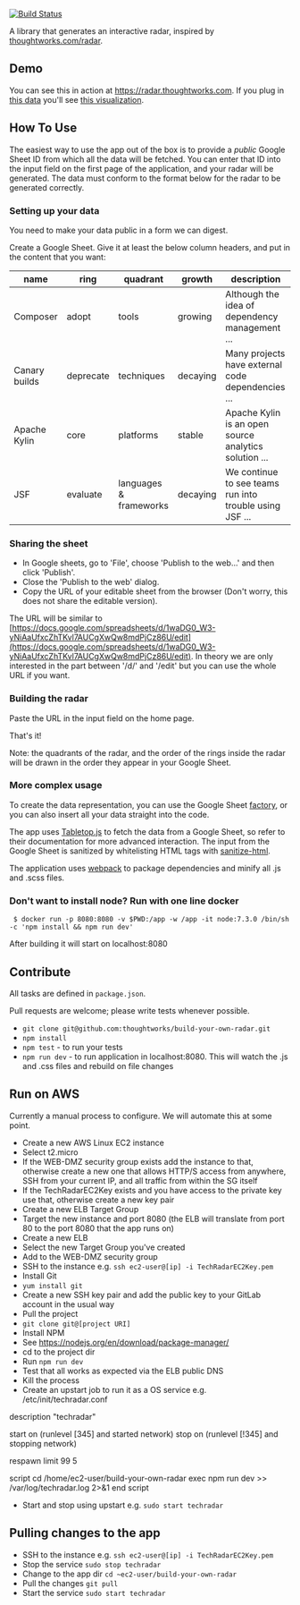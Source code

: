 [![Build Status](https://snap-ci.com/thoughtworks/build-your-own-radar/branch/master/build_image)](https://snap-ci.com/thoughtworks/build-your-own-radar/branch/master)

A library that generates an interactive radar, inspired by [thoughtworks.com/radar](http://thoughtworks.com/radar).

## Demo

You can see this in action at https://radar.thoughtworks.com. If you plug in [this data](https://docs.google.com/spreadsheets/d/1YXkrgV7Y6zShiPeyw4Y5_19QOfu5I6CyH5sGnbkEyiI/) you'll see [this visualization](https://radar.thoughtworks.com/?sheetId=1YXkrgV7Y6zShiPeyw4Y5_19QOfu5I6CyH5sGnbkEyiI). 

## How To Use

The easiest way to use the app out of the box is to provide a *public* Google Sheet ID from which all the data will be fetched. You can enter that ID into the input field on the first page of the application, and your radar will be generated. The data must conform to the format below for the radar to be generated correctly.

### Setting up your data

You need to make your data public in a form we can digest.

Create a Google Sheet. Give it at least the below column headers, and put in the content that you want:

| name          | ring       | quadrant               | growth   | description                                             |
|---------------|------------|------------------------|----------|---------------------------------------------------------|
| Composer      | adopt      | tools                  | growing  | Although the idea of dependency management ...          |
| Canary builds | deprecate  | techniques             | decaying | Many projects have external code dependencies ...       |
| Apache Kylin  | core       | platforms              | stable   | Apache Kylin is an open source analytics solution ...   |
| JSF           | evaluate   | languages & frameworks | decaying | We continue to see teams run into trouble using JSF ... |

### Sharing the sheet

* In Google sheets, go to 'File', choose 'Publish to the web...' and then click 'Publish'.
* Close the 'Publish to the web' dialog.
* Copy the URL of your editable sheet from the browser (Don't worry, this does not share the editable version). 

The URL will be similar to [https://docs.google.com/spreadsheets/d/1waDG0_W3-yNiAaUfxcZhTKvl7AUCgXwQw8mdPjCz86U/edit](https://docs.google.com/spreadsheets/d/1waDG0_W3-yNiAaUfxcZhTKvl7AUCgXwQw8mdPjCz86U/edit). In theory we are only interested in the part between '/d/' and '/edit' but you can use the whole URL if you want.

### Building the radar

Paste the URL in the input field on the home page.

That's it!

Note: the quadrants of the radar, and the order of the rings inside the radar will be drawn in the order they appear in your Google Sheet.

### More complex usage

To create the data representation, you can use the Google Sheet [factory](/src/util/factory.js), or you can also insert all your data straight into the code.

The app uses [Tabletop.js](https://github.com/jsoma/tabletop) to fetch the data from a Google Sheet, so refer to their documentation for more advanced interaction.  The input from the Google Sheet is sanitized by whitelisting HTML tags with [sanitize-html](https://github.com/punkave/sanitize-html).

The application uses [webpack](https://webpack.github.io/) to package dependencies and minify all .js and .scss files.

### Don't want to install node? Run with one line docker

     $ docker run -p 8080:8080 -v $PWD:/app -w /app -it node:7.3.0 /bin/sh -c 'npm install && npm run dev'

After building it will start on localhost:8080

## Contribute

All tasks are defined in `package.json`.

Pull requests are welcome; please write tests whenever possible.

- `git clone git@github.com:thoughtworks/build-your-own-radar.git`
- `npm install`
- `npm test` - to run your tests
- `npm run dev` - to run application in localhost:8080. This will watch the .js and .css files and rebuild on file changes

## Run on AWS

Currently a manual process to configure. We will automate this at some point.

- Create a new AWS Linux EC2 instance
- Select t2.micro
- If the WEB-DMZ security group exists add the instance to that, otherwise create a new one that allows HTTP/S access from anywhere, SSH from your current IP, and all traffic from within the SG itself
- If the TechRadarEC2Key exists and you have access to the private key use that, otherwise create a new key pair
- Create a new ELB Target Group
- Target the new instance and port 8080 (the ELB will translate from port 80 to the port 8080 that the app runs on)
- Create a new ELB
- Select the new Target Group you've created
- Add to the WEB-DMZ security group
- SSH to the instance e.g. `ssh ec2-user@[ip] -i TechRadarEC2Key.pem`
- Install Git
- `yum install git`
- Create a new SSH key pair and add the public key to your GitLab account in the usual way
- Pull the project
- `git clone git@[project URI]`
- Install NPM
- See https://nodejs.org/en/download/package-manager/
- cd to the project dir
- Run `npm run dev`
- Test that all works as expected via the ELB public DNS
- Kill the process
- Create an upstart job to run it as a OS service e.g. /etc/init/techradar.conf

description "techradar"

start on (runlevel [345] and started network)
stop on (runlevel [!345] and stopping network)

respawn limit 99 5

script
  cd /home/ec2-user/build-your-own-radar
  exec npm run dev >> /var/log/techradar.log 2>&1
end script

- Start and stop using upstart e.g. `sudo start techradar`

## Pulling changes to the app
- SSH to the instance e.g. `ssh ec2-user@[ip] -i TechRadarEC2Key.pem`
- Stop the service `sudo stop techradar`
- Change to the app dir `cd ~ec2-user/build-your-own-radar`
- Pull the changes `git pull`
- Start the service `sudo start techradar`
